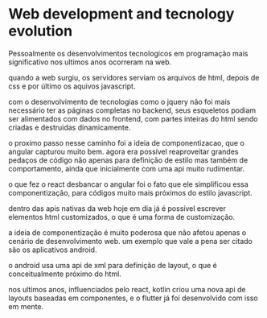 # Web development and tecnology evolution

Pessoalmente os desenvolvimentos tecnologicos em programação mais significativo nos ultimos anos ocorreram na
web.

quando a web surgiu, os servidores serviam os arquivos de html, depois de css e por último os
aquivos javascript.

com o desenvolvimento de tecnologias como o jquery não foi mais necessário ter as páginas completas
no backend, seus esqueletos podiam ser alimentados com dados no frontend, com partes inteiras do
html sendo criadas e destruidas dinamicamente.

o proximo passo nesse caminho foi a ideia de componentizacao, que o angular capturou muito bem.
agora era possível reaproveitar grandes pedaços de código não apenas para definição de estilo mas
também de comportamento, ainda que inicialmente com uma api muito rudimentar.

o que fez o react desbancar o angular foi o fato que ele simplificou essa componentização, para
códigos muito mais próximos do estilo javascript.

dentro das apis nativas da web hoje em dia já é possível escrever elementos html customizados, o que
é uma forma de customização.

a ideia de componentização é muito poderosa que não afetou apenas o cenário de desenvolvimento web.
um exemplo que vale a pena ser citado são os aplicativos android.

o android usa uma api de xml para definição de layout, o que é conceitualmente próximo do html.

nos ultimos anos, influenciados pelo react, kotlin criou uma nova api de layouts baseadas em
componentes, e o flutter já foi desenvolvido com isso em mente.
